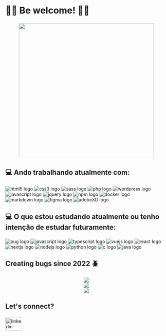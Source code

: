<h1 align="left">🏴‍☠️ Be welcome! 🏴‍☠️</h1>

###
<div align="center">
  <img height="420" src="https://i.pinimg.com/originals/20/c6/58/20c658e4c375268eed59d1c94b61059f.gif"  />
</div>

###
<h2 align="left"> 💻 Ando trabalhando atualmente com:</h2>

###
<div align="left">
  <img src="https://img.shields.io/badge/html5-%23E34F26.svg?style=for-the-badge&logo=html5&logoColor=white" alt="html5 logo"  />
  <img src="https://img.shields.io/badge/css3-%231572B6.svg?style=for-the-badge&logo=css3&logoColor=whiteg" alt="css3 logo"  />
  <img src="https://img.shields.io/badge/SASS-hotpink.svg?style=for-the-badge&logo=SASS&logoColor=white" alt="sass logo"  />
  <img src="https://img.shields.io/badge/php-%23777BB4.svg?style=for-the-badge&logo=php&logoColor=white" alt="php logo"  />
  <img src="https://img.shields.io/badge/wordpress-%230769AD.svg?style=for-the-badge&logo=wordpress&logoColor=white" alt="wordpress logo" />
  <img src="https://img.shields.io/badge/javascript-%23323330.svg?style=for-the-badge&logo=javascript&logoColor=%23F7DF1E" alt="javascript logo" />
  <img src="https://img.shields.io/badge/jquery-%230769AD.svg?style=for-the-badge&logo=jquery&logoColor=white"alt="jquery logo"  />
  <img src="https://img.shields.io/badge/NPM-%23000000.svg?style=for-the-badge&logo=npm&logoColor=white" alt="npm logo"  />
  <img src="https://img.shields.io/badge/docker-%230db7ed.svg?style=for-the-badge&logo=docker&logoColor=white" alt="docker logo" />
  <img src="https://img.shields.io/badge/markdown-%23000000.svg?style=for-the-badge&logo=markdown&logoColor=white" alt="markdown logo" />
  <img src="https://img.shields.io/badge/figma-%23F24E1E.svg?style=for-the-badge&logo=figma&logoColor=white" alt="figma logo" />
  <img src="https://img.shields.io/badge/adobe%20XD-%23F24E1E.svg?style=for-the-badge&logo=adobeXD&logoColor=white" alt="adobeXD logo" />
</div>

###
<h2 align="left"> 💻 O que estou estudando atualmente ou tenho intenção de estudar futuramente:</h2>

###
<div align="left">
  <img src="https://img.shields.io/badge/Pug-FFF?style=for-the-badge&logo=pug&logoColor=A86454" alt="pug logo" />
  <img src="https://img.shields.io/badge/javascript-%23323330.svg?style=for-the-badge&logo=javascript&logoColor=%23F7DF1E" alt="javascript logo" />
  <img src="https://img.shields.io/badge/typescript-%23007ACC.svg?style=for-the-badge&logo=typescript&logoColor=white" alt="typescript logo" />
  <img src="https://img.shields.io/badge/vuejs-%2335495e.svg?style=for-the-badge&logo=vuedotjs&logoColor=%234FC08D" alt="vuejs logo" />
  <img src="https://img.shields.io/badge/react-%2320232a.svg?style=for-the-badge&logo=react&logoColor=%2361DAFB" alt="react logo"  />
  <img src="https://img.shields.io/badge/Next-black?style=for-the-badge&logo=next.js&logoColor=white" alt="nextjs logo"  />
  <img src="https://img.shields.io/badge/node.js-6DA55F?style=for-the-badge&logo=node.js&logoColor=white" alt="nodejs logo"  />
  <img src="https://img.shields.io/badge/python-3670A0?style=for-the-badge&logo=python&logoColor=ffdd54" alt="python logo" />
  <img src="https://img.shields.io/badge/c-%2300599C.svg?style=for-the-badge&logo=c&logoColor=white" alt="c logo" />
  <img src="https://img.shields.io/badge/java-%23ED8B00.svg?style=for-the-badge&logo=java&logoColor=white" alt="java logo" />
</div>

###
<h2 align="left">Creating bugs since 2022 🪲</h2>

###

<div align="center">  
<img src="https://github-readme-stats.vercel.app/api?username=fbgrigolo&theme=dark&hide_border=false&include_all_commits=true&count_private=true"><br/>
<img src="https://github-readme-streak-stats.herokuapp.com/?user=fbgrigolo&theme=dark&hide_border=false"><br/>
<img src="https://github-readme-stats-eight-theta.vercel.app/api/top-langs/?username=fbgrigolo&layout=compact&langs_count=42&theme=dark" />
</div>

###
<h2>Let's connect?</h2>

###
<div align="left">
 <a href="https://www.linkedin.com/in/fbcgrigolo/"> <img src="https://raw.githubusercontent.com/maurodesouza/profile-readme-generator/master/src/assets/icons/social/linkedin/default.svg" width="52" height="40" alt="linkedin logo" /></a>
</div>
